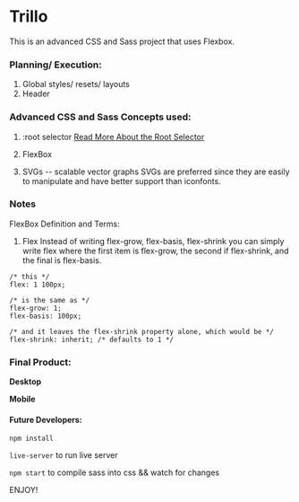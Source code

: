 # Trillo

This is an advanced CSS and Sass project that uses Flexbox.

### Planning/ Execution:
1. Global styles/ resets/ layouts
2. Header

### Advanced CSS and Sass Concepts used:
1. :root selector 
[Read More About the Root Selector](https://css-tricks.com/almanac/selectors/r/root/)

2. FlexBox

3. SVGs -- scalable vector graphs
SVGs are preferred since they are easily to manipulate and have better support than iconfonts.

###  Notes
FlexBox Definition and Terms:
1. Flex
Instead of writing flex-grow, flex-basis, flex-shrink you can simply write flex where the first item is flex-grow,
the second if flex-shrink, and the final is flex-basis. 
```
/* this */
flex: 1 100px;

/* is the same as */
flex-grow: 1;
flex-basis: 100px;

/* and it leaves the flex-shrink property alone, which would be */
flex-shrink: inherit; /* defaults to 1 */
```


### Final Product:

**Desktop**

<!-- ![](project-large.jpg) -->

**Mobile**

<!-- ![](project-small.jpg) -->

#### Future Developers:
`npm install`

`live-server` to run live server

`npm start` to compile sass into css && watch for changes

ENJOY!
